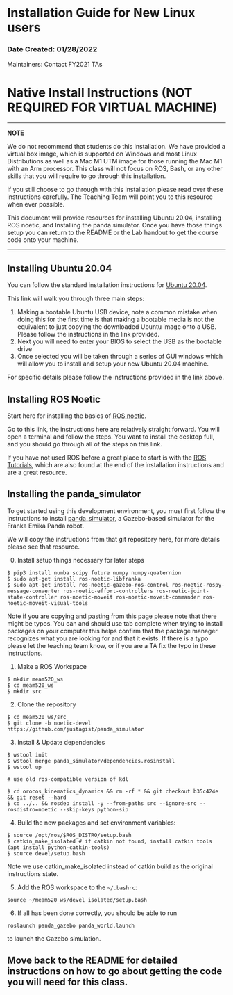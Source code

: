 # Installation Guide for New Linux users
### Date Created: 01/28/2022

Maintainers: Contact FY2021 TAs

# Native Install Instructions (NOT REQUIRED FOR VIRTUAL MACHINE)
---
**NOTE**

We do not recommend that students do this installation.
We have provided a virtual box image, which is supported on Windows and most Linux Distributions as well as a Mac M1 UTM image for those running the Mac M1 with an Arm processor.
This class will not focus on ROS, Bash, or any other skills that you will require to go through this installation.

If you still choose to go through with this installation please read over these instructions carefully. The Teaching Team will point you to this resource when ever possible.

This document will provide resources for installing Ubuntu 20.04, installing ROS noetic, and Installing the panda simulator. Once you have those things setup you can return to the README or the Lab handout to get the course code onto your machine. 

---

## Installing Ubuntu 20.04
You can follow the standard installation instructions for [Ubuntu 20.04](https://phoenixnap.com/kb/install-ubuntu-20-04).

This link will walk you through three main steps:
1. Making a bootable Ubuntu USB device, note a common mistake when doing this for the first time is that making a bootable media is not the equivalent to just copying the downloaded Ubuntu image onto a USB. Please follow the instructions in the link provided.
2. Next you will need to enter your BIOS to select the USB as the bootable drive
3. Once selected you will be taken through a series of GUI windows which will allow you to install and setup your new Ubuntu 20.04 machine.

For specific details please follow the instructions provided in the link above. 

## Installing ROS Noetic
Start here for installing the basics of [ROS noetic](http://wiki.ros.org/noetic/Installation/Ubuntu).

Go to this link, the instructions here are relatively straight forward. You will open a terminal and follow the steps. You want to install the desktop full, and you should go through all of the steps on this link.

If you have not used ROS before a great place to start is with the [ROS Tutorials](http://wiki.ros.org/ROS/Tutorials), which are also found at the end of the installation instructions and are a great resource. 

## Installing the panda_simulator

To get started using this development environment, you must first follow the instructions to install [panda_simulator](https://github.com/justagist/panda_simulator/tree/noetic-devel), a Gazebo-based simulator for the Franka Emika Panda robot.

We will copy the instructions from that git repository here, for more details please see that resource.  

0. Install setup things necessary for later steps

```
$ pip3 install numba scipy future numpy numpy-quaternion
$ sudo apt-get install ros-noetic-libfranka
$ sudo apt-get install ros-noetic-gazebo-ros-control ros-noetic-rospy-message-converter ros-noetic-effort-controllers ros-noetic-joint-state-controller ros-noetic-moveit ros-noetic-moveit-commander ros-noetic-moveit-visual-tools
```

Note if you are copying and pasting from this page please note that there might be typos. You can and should use tab complete when trying to install packages on your computer this helps confirm that the package manager recognizes what you are looking for and that it exists. If there is a typo please let the teaching team know, or if you are a TA fix the typo in these instructions. 


1. Make a ROS Workspace
```
$ mkdir meam520_ws
$ cd meam520_ws
$ mkdir src
```

2. Clone the repository
```
$ cd meam520_ws/src
$ git clone -b noetic-devel https://github.com/justagist/panda_simulator
```

3. Install & Update dependencies
```
$ wstool init
$ wstool merge panda_simulator/dependencies.rosinstall
$ wstool up

# use old ros-compatible version of kdl

$ cd orocos_kinematics_dynamics && rm -rf * && git checkout b35c424e && git reset --hard
$ cd ../.. && rosdep install -y --from-paths src --ignore-src --rosdistro=noetic --skip-keys python-sip
```

4. Build the new packages and set environment variables:
```
$ source /opt/ros/$ROS_DISTRO/setup.bash
$ catkin_make_isolated # if catkin not found, install catkin tools (apt install python-catkin-tools)
$ source devel/setup.bash
```

Note we use catkin_make_isolated instead of catkin build as the original instructions state. 

5. Add the ROS workspace to the `~/.bashrc`: 

```
source ~/meam520_ws/devel_isolated/setup.bash
```

6. If all has been done correctly, you should be able to run

```
roslaunch panda_gazebo panda_world.launch
```

to launch the Gazebo simulation.

## Move back to the README for detailed instructions on how to go about getting the code you will need for this class. 




